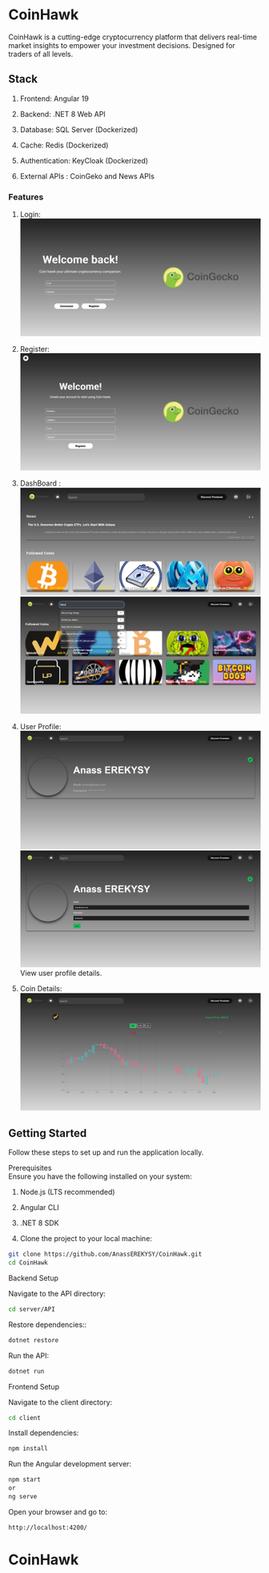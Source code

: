 # CoinHawk

CoinHawk is a cutting-edge cryptocurrency  platform that delivers real-time market insights to empower your investment decisions.
Designed for traders of all levels.

## Stack

1. Frontend: Angular 19

2. Backend: .NET 8 Web API

3. Database: SQL Server (Dockerized)

4. Cache: Redis (Dockerized)

5. Authentication: KeyCloak (Dockerized)

6. External APIs : CoinGeko and News APIs


### Features

1. Login: 
    ![CoinHawk Login](assets/Login.png)

2. Register: 
    ![CoinHawk Register](assets/Register.png)

3. DashBoard : 
    ![CoinHawk Dahsboard](assets/Coin-Dashboard.png)
    ![CoinHawk Search](assets/Search.png)

4. User Profile: 
    ![CoinHawk Profile](assets/Profile-1.png)
    ![CoinHawk Profile](assets/Profile-2.png)
    View user profile details.

5. Coin Details: 
    ![CoinHawk Details](assets/Coin-Details.png)

## Getting Started
Follow these steps to set up and run the application locally.


Prerequisites  
Ensure you have the following installed on your system:

1. Node.js (LTS recommended)

2. Angular CLI

3. .NET 8 SDK

4. Clone the project to your local machine:

```bash
git clone https://github.com/AnassEREKYSY/CoinHawk.git
cd CoinHawk
```

Backend Setup

Navigate to the API directory:
```bash
cd server/API
```

Restore dependencies::
```bash
dotnet restore
```

Run the API:
```bash
dotnet run
```


Frontend Setup

Navigate to the client directory:
```bash
cd client
```

Install dependencies:
```bash
npm install
```

Run the Angular development server:
```bash
npm start 
or 
ng serve
```

Open your browser and go to:
```bash
http://localhost:4200/
```
# CoinHawk